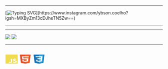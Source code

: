 <hr>

[![Typing SVG](https://readme-typing-svg.herokuapp.com?font=Fira+Code&weight=300&size=50&duration=4000&pause=1000&color=FF6E95&center=true&vCenter=true&random=false&width=1000&lines=Welcome+to+my+profile!;Hello%2C+my+name+is+Coelhinho!;I+love+programming!;Bye!;Thank+you+for+visiting+my+profile!)](https://www.instagram.com/ybson.coelho?igsh=MXByZm13cDJheTN5Zw==)

<hr>

<hr>

<div>
  <img height="180em" src="https://github-readme-stats.vercel.app/api?username=Coelhinho10&show_icons=true&title_color=FF6E95&text_color=fff&icon_color=79DAFA&bg_color=181818" />
  <img height="180em" src="https://github-readme-stats.vercel.app/api/top-langs/?username=Coelhinho10&title_color=FF6E950&text_color=fff&icon_color=fff&bg_color=181818" />
</div>

<hr>

<div style="display: inline_block"><br>
  <img align="center" alt="Js" height="30" width="40" src="https://raw.githubusercontent.com/devicons/devicon/master/icons/javascript/javascript-plain.svg">
  <img align="center" alt="HTML" height="30" width="40" src="https://raw.githubusercontent.com/devicons/devicon/master/icons/html5/html5-original.svg">
  <img align="center" alt="CSS" height="30" width="40" src="https://raw.githubusercontent.com/devicons/devicon/master/icons/css3/css3-original.svg">
</div>
